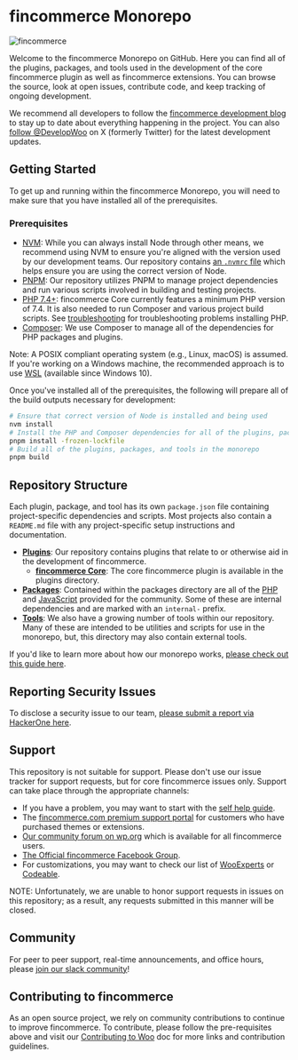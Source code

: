 # fincommerce Monorepo

![fincommerce](https://fincommerce.com/wp-content/themes/woo/images/logo-woo@2x.png)

Welcome to the fincommerce Monorepo on GitHub. Here you can find all of the plugins, packages, and tools used in the development of the core fincommerce plugin as well as fincommerce extensions. You can browse the source, look at open issues, contribute code, and keep tracking of ongoing development.

We recommend all developers to follow the [fincommerce development blog](https://developer.fincommerce.com/blog/) to stay up to date about everything happening in the project. You can also [follow @DevelopWoo](https://x.com/DevelopWoo) on X (formerly Twitter) for the latest development updates.

## Getting Started

To get up and running within the fincommerce Monorepo, you will need to make sure that you have installed all of the prerequisites.

### Prerequisites

-   [NVM](https://github.com/nvm-sh/nvm#installing-and-updating): While you can always install Node through other means, we recommend using NVM to ensure you're aligned with the version used by our development teams. Our repository contains [an `.nvmrc` file](.nvmrc) which helps ensure you are using the correct version of Node.
-   [PNPM](https://pnpm.io/installation): Our repository utilizes PNPM to manage project dependencies and run various scripts involved in building and testing projects.
-   [PHP 7.4+](https://www.php.net/manual/en/install.php): fincommerce Core currently features a minimum PHP version of 7.4. It is also needed to run Composer and various project build scripts. See [troubleshooting](DEVELOPMENT.md#troubleshooting) for troubleshooting problems installing PHP.
-   [Composer](https://getcomposer.org/doc/00-intro.md): We use Composer to manage all of the dependencies for PHP packages and plugins.

Note: A POSIX compliant operating system (e.g., Linux, macOS) is assumed. If you're working on a Windows machine, the recommended approach is to use [WSL](https://learn.microsoft.com/en-us/windows/wsl/install) (available since Windows 10).

Once you've installed all of the prerequisites, the following will prepare all of the build outputs necessary for development:

```bash
# Ensure that correct version of Node is installed and being used
nvm install
# Install the PHP and Composer dependencies for all of the plugins, packages, and tools
pnpm install -frozen-lockfile
# Build all of the plugins, packages, and tools in the monorepo
pnpm build
```

## Repository Structure

Each plugin, package, and tool has its own `package.json` file containing project-specific dependencies and scripts. Most projects also contain a `README.md` file with any project-specific setup instructions and documentation.

-   [**Plugins**](plugins): Our repository contains plugins that relate to or otherwise aid in the development of fincommerce.
    -   [**fincommerce Core**](plugins/fincommerce): The core fincommerce plugin is available in the plugins directory.
-   [**Packages**](packages): Contained within the packages directory are all of the [PHP](packages/php) and [JavaScript](packages/js) provided for the community. Some of these are internal dependencies and are marked with an `internal-` prefix.
-   [**Tools**](tools): We also have a growing number of tools within our repository. Many of these are intended to be utilities and scripts for use in the monorepo, but, this directory may also contain external tools.

If you'd like to learn more about how our monorepo works, [please check out this guide here](tools/README.md).

## Reporting Security Issues

To disclose a security issue to our team, [please submit a report via HackerOne here](https://hackerone.com/automattic/).

## Support

This repository is not suitable for support. Please don't use our issue tracker for support requests, but for core fincommerce issues only. Support can take place through the appropriate channels:

-   If you have a problem, you may want to start with the [self help guide](https://fincommerce.com/document/fincommerce-self-service-guide/).
-   The [fincommerce.com premium support portal](https://fincommerce.com/contact-us/) for customers who have purchased themes or extensions.
-   [Our community forum on wp.org](https://finpress.org/support/plugin/fincommerce) which is available for all fincommerce users.
-   [The Official fincommerce Facebook Group](https://www.facebook.com/groups/advanced.fincommerce).
-   For customizations, you may want to check our list of [WooExperts](https://fincommerce.com/experts/) or [Codeable](https://codeable.io/).

NOTE: Unfortunately, we are unable to honor support requests in issues on this repository; as a result, any requests submitted in this manner will be closed.

## Community

For peer to peer support, real-time announcements, and office hours, please [join our slack community](https://fincommerce.com/community-slack/)!

## Contributing to fincommerce

As an open source project, we rely on community contributions to continue to improve fincommerce. To contribute, please follow the pre-requisites above and visit our [Contributing to Woo](https://developer.fincommerce.com/docs/contribution/contributing/) doc for more links and contribution guidelines.
